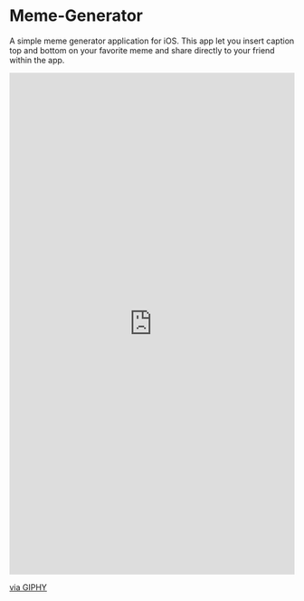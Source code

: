 # Meme-Generator
A simple meme generator application for iOS. This app let you insert caption top and bottom on your favorite meme and share directly to your friend within the app.

<div style="width:100%;height:0;padding-bottom:176%;position:relative;"><iframe src="https://giphy.com/embed/5D71M6DAAKjM4" width="100%" height="100%" style="position:absolute" frameBorder="0" class="giphy-embed" allowFullScreen></iframe></div><p><a href="https://giphy.com/gifs/5D71M6DAAKjM4">via GIPHY</a></p>
